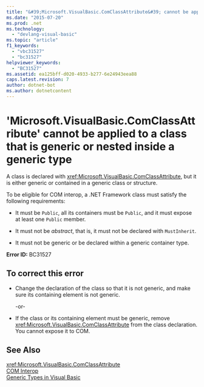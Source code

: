 ```yaml
---
title: "&#39;Microsoft.VisualBasic.ComClassAttribute&#39; cannot be applied to a class that is generic or nested inside a generic type"
ms.date: "2015-07-20"
ms.prod: .net
ms.technology: 
  - "devlang-visual-basic"
ms.topic: "article"
f1_keywords: 
  - "vbc31527"
  - "bc31527"
helpviewer_keywords: 
  - "BC31527"
ms.assetid: ea125bff-d020-4933-b277-6e24943eea88
caps.latest.revision: 7
author: dotnet-bot
ms.author: dotnetcontent
---
```

# &#39;Microsoft.VisualBasic.ComClassAttribute&#39; cannot be applied to a class that is generic or nested inside a generic type
A class is declared with <xref:Microsoft.VisualBasic.ComClassAttribute>, but it is either generic or contained in a generic class or structure.  
  
 To be eligible for COM interop, a .NET Framework class must satisfy the following requirements:  
  
-   It must be `Public`, all its containers must be `Public`, and it must expose at least one `Public` member.  
  
-   It must not be *abstract*, that is, it must not be declared with `MustInherit`.  
  
-   It must not be generic or be declared within a generic container type.  
  
 **Error ID:** BC31527  
  
## To correct this error  
  
-   Change the declaration of the class so that it is not generic, and make sure its containing element is not generic.  
  
     -or-  
  
-   If the class or its containing element must be generic, remove <xref:Microsoft.VisualBasic.ComClassAttribute> from the class declaration. You cannot expose it to COM.  
  
## See Also  
 <xref:Microsoft.VisualBasic.ComClassAttribute>   
 [COM Interop](../../visual-basic/programming-guide/com-interop/index.md)   
 [Generic Types in Visual Basic](../../visual-basic/programming-guide/language-features/data-types/generic-types.md)
